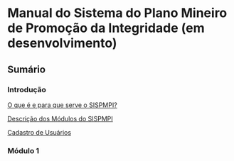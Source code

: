 # **Manual do Sistema do Plano Mineiro de Promoção da Integridade (em desenvolvimento)** #

## Sumário

### **Introdução**

[O que é e para que serve o SISPMPI?](https://github.com/thomazanderson/sispmpi_manual/blob/master/Introducao.md)

[Descrição dos Módulos do SISPMPI](https://github.com/thomazanderson/sispmpi_manual/blob/master/modulos.md)

[Cadastro de Usuários](https://github.com/thomazanderson/sispmpi_manual/blob/master/cadastros.md)


### **Módulo 1**
